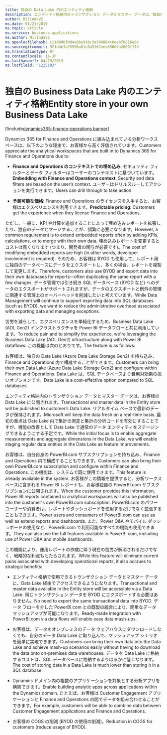 ```yaml
---
title: 独自の Data Lake 内のエンティティ格納
description: エンティティ格納内のトランザクション データとマスター データは、独自の ADLS Gen2 Data Lake で利用できます。
author: MilindaV2
ms.date: 01/21/2019
ms.topic: article
ms.service: business-applications
ms.author: MilindaV2
ms.openlocfilehash: c11d0d0f0d4a8be91bc3a300864c0eeb70816e84
ms.sourcegitcommit: 921dde7a25596a81c049162eee650d7a2009f17d
ms.translationtype: HT
ms.contentlocale: ja-JP
ms.lasthandoff: 04/29/2019
ms.locfileid: "1225183"
---
```

<!--from editor: What does BYOD stand for? Also, COGS? Does ADL mean Azure Data Lake?-->


#  <a name="entity-store-in-your-own-business-data-lake"></a><span data-ttu-id="e4b93-103">独自の Business Data Lake 内のエンティティ格納</span><span class="sxs-lookup"><span data-stu-id="e4b93-103">Entity store in your own Business Data Lake</span></span>
[!include[dynamics365-finance-operations banner](../includes/dynamics365-finance-operations.md)]



<span data-ttu-id="e4b93-104">Dynamics 365 for Finance and Operations に組み込まれている分析ワークスペースは、以下のような理由で、お客様から高く評価されています。</span><span class="sxs-lookup"><span data-stu-id="e4b93-104">Customers appreciate the analytical workspaces that are built in to Dynamics 365 for Finance and Operations due to:</span></span>

- <span data-ttu-id="e4b93-105">**Finance and Operations のコンテキストでの埋め込み**: セキュリティ フィルターとデータ フィルターはユーザーのコンテキストに基づいています。</span><span class="sxs-lookup"><span data-stu-id="e4b93-105">**Embedding with Finance and Operations context**: Security and data filters are based on the user’s context.</span></span> <span data-ttu-id="e4b93-106">ユーザーはドリルスルーしてアクションを実行できます。</span><span class="sxs-lookup"><span data-stu-id="e4b93-106">Users can drill through to take action.</span></span>

- <span data-ttu-id="e4b93-107">**予測可能な価格**: Finance and Operations のライセンスを入手すると、お客様はエクスペリエンスを利用できます。</span><span class="sxs-lookup"><span data-stu-id="e4b93-107">**Predictable pricing**: Customers get the experience when they license Finance and Operations.</span></span>

<span data-ttu-id="e4b93-108">ただし、一般に、KPI や計算を追加することによって埋め込みレポートを拡張したり、独自のデータとマージすることが、頻繁に必要になります。</span><span class="sxs-lookup"><span data-stu-id="e4b93-108">However, a common requirement is to extend embedded reports often by adding KPIs, calculations, or to merge with their own data.</span></span> <span data-ttu-id="e4b93-109">埋め込みレポートを変更するとコストは高くなります (つまり、開発者の関与が必要です)。</span><span class="sxs-lookup"><span data-stu-id="e4b93-109">The cost of modifying embedded reports are high (in other words, developer involvement is required).</span></span> <span data-ttu-id="e4b93-110">そのため、お客様は BYOD も使用して、レポート用に独自のデータベースにデータをエクスポートし、多くの場合、レポートを複製して変更します。</span><span class="sxs-lookup"><span data-stu-id="e4b93-110">Therefore, customers also use BYOD and export data into their own databases for reports—often duplicating the same report with a few changes.</span></span> <span data-ttu-id="e4b93-111">データ管理では引き続き SQL データベース (BYOD など) へのデータのエクスポートがサポートされますが、データのエクスポートと例外の管理に関連する管理上のオーバーヘッドを削減したいと考えています。</span><span class="sxs-lookup"><span data-stu-id="e4b93-111">While Data Management will continue to support exporting data into SQL databases (such as BYOD), we want to reduce the administrative overhead associated with exporting data and managing exceptions.</span></span>

<span data-ttu-id="e4b93-112">苦労を減らして、エクスペリエンスを単純化するため、Business Data Lake (ADL Gen2) インフラストラクチャを Power BI データフローと共に利用しています。</span><span class="sxs-lookup"><span data-stu-id="e4b93-112">To reduce pain and to simplify the experience, we're leveraging the Business Data Lake (ADL Gen2) infrastructure along with Power BI dataflows.</span></span> <span data-ttu-id="e4b93-113">この機能は次のとおりです。</span><span class="sxs-lookup"><span data-stu-id="e4b93-113">The feature is as follows:</span></span>

<span data-ttu-id="e4b93-114">お客様は、独自の Data Lake (Azure Data Lake Storage Gen2) を持ち込み、Finance and Operations 内で構成することができます。</span><span class="sxs-lookup"><span data-stu-id="e4b93-114">Customers can bring their own Data Lake (Azure Data Lake Storage Gen2) and configure within Finance and Operations.</span></span> <span data-ttu-id="e4b93-115">Data Lake は、SQL データベースより費用対効果の高いオプションです。</span><span class="sxs-lookup"><span data-stu-id="e4b93-115">Data Lake is a cost-effective option compared to SQL databases.</span></span>

<span data-ttu-id="e4b93-116">エンティティ格納内のトランザクション データとマスター データは、お客様の Data Lake に公開されます。</span><span class="sxs-lookup"><span data-stu-id="e4b93-116">Transactional and master data in the Entity store will be published to customer’s Data Lake.</span></span> <span data-ttu-id="e4b93-117">リアルタイム ベースで最新のデータが保持されます。</span><span class="sxs-lookup"><span data-stu-id="e4b93-117">Microsoft will keep the data fresh on a real-time basis.</span></span> <span data-ttu-id="e4b93-118">最初の重点は Data Lake 内で集計の測定と集計の分析コードを有効にすることですが、機能の改善として Data Lake で通常のデータ エンティティをステージングできるようにする予定です。</span><span class="sxs-lookup"><span data-stu-id="e4b93-118">While the initial focus is to enable aggregate measurements and aggregate dimensions in the Data Lake, we will enable staging regular data entities in the Data Lake as feature improvements.</span></span>

<span data-ttu-id="e4b93-119">お客様は、自分自身の PowerBI.com サブスクリプションを持ち込み、Finance and Operations 内で構成することもできます。</span><span class="sxs-lookup"><span data-stu-id="e4b93-119">Customers can also bring their own PowerBI.com subscription and configure within Finance and Operations.</span></span> <span data-ttu-id="e4b93-120">この機能は、システムで既に使用できます。</span><span class="sxs-lookup"><span data-stu-id="e4b93-120">This feature is already available in the system.</span></span> <span data-ttu-id="e4b93-121">お客様がこの情報を提供すると、分析ワークスペースに含まれる Power BI レポートも、お客様独自の PowerBI.com サブスクリプションに公開されます。</span><span class="sxs-lookup"><span data-stu-id="e4b93-121">When the customer provides this information, Power BI reports contained in analytical workspaces will also be published into the customer's own PowerBI.com subscription.</span></span> <span data-ttu-id="e4b93-122">PowerBI.com のパワー ユーザーや消費者は、レポートやダッシュボードを使用するだけでなく拡張することもできます。</span><span class="sxs-lookup"><span data-stu-id="e4b93-122">Power users and consumers of PowerBI.com can use as well as extend reports and dashboards.</span></span> <span data-ttu-id="e4b93-123">また、Power Q&A やモバイル ダッシュボードの使用など、PowerBI.com で利用可能なすべての機能も使用できます。</span><span class="sxs-lookup"><span data-stu-id="e4b93-123">They can also use the full features available in PowerBI.com, including use of Power Q&A and mobile dashboards.</span></span>

<span data-ttu-id="e4b93-124">この機能により、運用レポートの作成に伴う現在の苦労が解消されるだけでなく、戦略的な利点ももたらされます。</span><span class="sxs-lookup"><span data-stu-id="e4b93-124">While this feature will eliminate current pains associated with developing operational reports, it also accrues to strategic benefits:</span></span>

- <span data-ttu-id="e4b93-125">エンティティ格納で使用できるトランザクション データとマスター データに、Data Lake 経由でアクセスできるようになります。</span><span class="sxs-lookup"><span data-stu-id="e4b93-125">Transactional and master data available in the Entity store will be accessible via a Data Lake.</span></span> <span data-ttu-id="e4b93-126">同じトランザクション データを BYOD にエクスポートする必要はありません。</span><span class="sxs-lookup"><span data-stu-id="e4b93-126">No need to export the same transactional data into BYOD.</span></span> <span data-ttu-id="e4b93-127">データ フローを介した PowerBI.com との既製の統合により、簡単なデータ マッシュアップが可能になります。</span><span class="sxs-lookup"><span data-stu-id="e4b93-127">Ready-made integration with PowerBI.com via data flows will enable easy data mash-ups.</span></span>

- <span data-ttu-id="e4b93-128">お客様は、データをオンプレミスのデータ ウェアハウスにダウンロードしなくても、自分のデータ Data Lake に取り込んで、マッシュアップ シナリオを簡単に実現できます。</span><span class="sxs-lookup"><span data-stu-id="e4b93-128">Customers can bring their own data into the Data Lake and achieve mash-up scenarios easily without having to download the data onto on-premises data warehouses.</span></span> <span data-ttu-id="e4b93-129">データを Data Lake に格納するコストは、SQL データベースに格納するよりはるかに低くなります。</span><span class="sxs-lookup"><span data-stu-id="e4b93-129">The cost of storing data in a Data Lake is much lower than storing it in a SQL database.</span></span>

- <span data-ttu-id="e4b93-130">Dynamics ドメイン内の複数のアプリケーションを対象とする分析アプリを構築できます。</span><span class="sxs-lookup"><span data-stu-id="e4b93-130">Enable building analytic apps across applications within the Dynamics domain.</span></span> <span data-ttu-id="e4b93-131">たとえば、お客様は Customer Engagement アプリケーションと Finance and Operations の間でデータを組み合わせることができます。</span><span class="sxs-lookup"><span data-stu-id="e4b93-131">For example, customers will be able to combine data between Customer Engagement applications and Finance and Operations.</span></span>

- <span data-ttu-id="e4b93-132">お客様の COGS の削減 (BYOD の使用の削減)。</span><span class="sxs-lookup"><span data-stu-id="e4b93-132">Reduction in COGS for customers (reduce usage of BYOD).</span></span>
